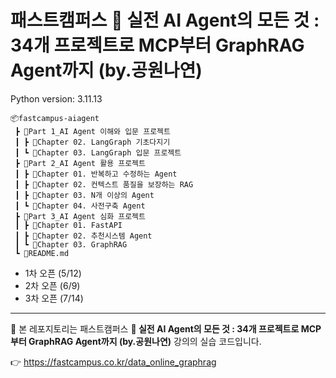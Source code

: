 # 패스트캠퍼스 **🚀 실전 AI Agent의 모든 것 : 34개 프로젝트로 MCP부터 GraphRAG Agent까지 (by.공원나연)** 

Python version: 3.11.13

```
📦fastcampus-aiagent
 ┣ 📂Part 1_AI Agent 이해와 입문 프로젝트
 ┃ ┣ 📂Chapter 02. LangGraph 기초다지기
 ┃ ┗ 📂Chapter 03. LangGraph 입문 프로젝트
 ┣ 📂Part 2_AI Agent 활용 프로젝트
 ┃ ┣ 📂Chapter 01. 반복하고 수정하는 Agent
 ┃ ┣ 📂Chapter 02. 컨텍스트 품질을 보장하는 RAG
 ┃ ┣ 📂Chapter 03. N개 이상의 Agent
 ┃ ┗ 📂Chapter 04. 사전구축 Agent
 ┣ 📂Part 3_AI Agent 심화 프로젝트
 ┃ ┣ 📂Chapter 01. FastAPI
 ┃ ┣ 📂Chapter 02. 추천시스템 Agent
 ┃ ┗ 📂Chapter 03. GraphRAG
 ┗ 📜README.md
 ```
- 1차 오픈 (5/12)
- 2차 오픈 (6/9)
- 3차 오픈 (7/14)

---

📍 본 레포지토리는 패스트캠퍼스 **🚀 실전 AI Agent의 모든 것 : 34개 프로젝트로 MCP부터 GraphRAG Agent까지 (by.공원나연)** 강의의 실습 코드입니다. 

👉 https://fastcampus.co.kr/data_online_graphrag
